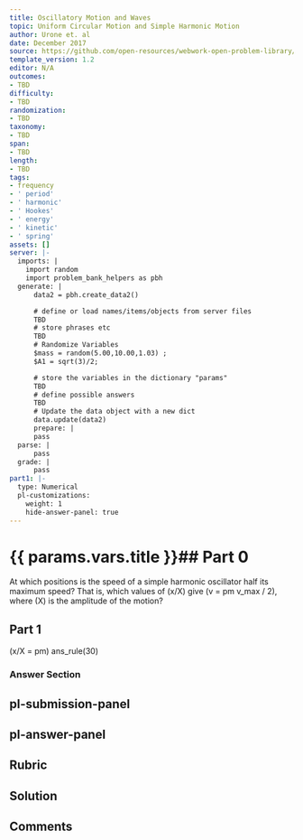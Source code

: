 ```yaml
---
title: Oscillatory Motion and Waves
topic: Uniform Circular Motion and Simple Harmonic Motion
author: Urone et. al
date: December 2017
source: https://github.com/open-resources/webwork-open-problem-library/tree/master/Contrib/BrockPhysics/College_Physics_Urone/16.Oscillatory_Motion_and_Waves/NU_U17-16-06-003.pg
template_version: 1.2
editor: N/A
outcomes:
- TBD
difficulty:
- TBD
randomization:
- TBD
taxonomy:
- TBD
span:
- TBD
length:
- TBD
tags:
- frequency
- ' period'
- ' harmonic'
- ' Hookes'
- ' energy'
- ' kinetic'
- ' spring'
assets: []
server: |-
  imports: |
    import random
    import problem_bank_helpers as pbh
  generate: |
      data2 = pbh.create_data2()

      # define or load names/items/objects from server files
      TBD
      # store phrases etc
      TBD
      # Randomize Variables
      $mass = random(5.00,10.00,1.03) ;
      $A1 = sqrt(3)/2;

      # store the variables in the dictionary "params"
      TBD
      # define possible answers
      TBD
      # Update the data object with a new dict
      data.update(data2)
      prepare: |
      pass
  parse: |
      pass
  grade: |
      pass
part1: |-
  type: Numerical
  pl-customizations:
    weight: 1
    hide-answer-panel: true
---
```


# {{ params.vars.title }}## Part 0 
At which positions is the speed of a simple harmonic oscillator half its maximum speed? That is, which values of (x/X) give (v = pm v_max / 2), where (X) is the amplitude of the motion? 
## Part 1 
(x/X = pm) ans_rule(30) 


### Answer Section 


## pl-submission-panel 


## pl-answer-panel 


## Rubric 


## Solution 


## Comments 


